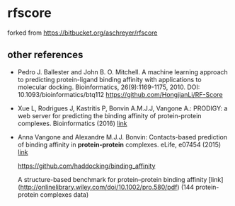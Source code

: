 # rfscore
forked from https://bitbucket.org/aschreyer/rfscore

## other references

* Pedro J. Ballester and John B. O. Mitchell. A machine learning approach to predicting protein-ligand binding affinity with applications to molecular docking. Bioinformatics, 26(9):1169-1175, 2010. DOI: 10.1093/bioinformatics/btq112
 https://github.com/HongjianLi/RF-Score

* Xue L, Rodrigues J, Kastritis P, Bonvin A.M.J.J, Vangone A.: PRODIGY: a web server for predicting the binding affinity of protein-protein complexes. Bioinformatics (2016) [link](https://academic.oup.com/bioinformatics/article-abstract/32/23/3676/2525629/PRODIGY-a-web-server-for-predicting-the-binding?redirectedFrom=fulltext)

* Anna Vangone and Alexandre M.J.J. Bonvin: Contacts-based prediction of binding affinity in **protein-protein** complexes. eLife, e07454 (2015) [link](https://www.ncbi.nlm.nih.gov/pubmed/26193119)

   https://github.com/haddocking/binding_affinity
   
   A structure-based benchmark for protein–protein binding affinity [link] (http://onlinelibrary.wiley.com/doi/10.1002/pro.580/pdf) (144 protein-protein complexes data)
